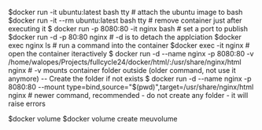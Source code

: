 $docker run -it ubuntu:latest bash tty # attach the ubuntu image to bash
$docker run -it --rm ubuntu:latest bash tty # remove container just after executing it
$ docker run -p 8080:80 -it nginx bash # set a port to publish
$docker run -d -p 80:80 nginx # -d is to detach the applciation
$docker exec nginx ls # run a command into the container
$docker exec -it nginx # open the container iteractively
$ docker run -d --name nginx -p 8080:80 -v /home/walopes/Projects/fullcycle24/docker/html/:/usr/share/nginx/html  nginx
	# -v mounts container folder outside (older command, not use it anymore) -- Create the folder if not exists
$ docker run -d --name nginx -p 8080:80 --mount type=bind,source="$(pwd)",target=/usr/share/nginx/html nginx
	# newer command, recommended - do not create any folder - it will raise errors

$docker volume
$docker volume create meuvolume
